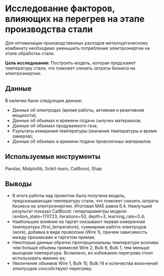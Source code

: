 # Исследование факторов, влияющих на перегрев на этапе производства стали
Для оптимизации производственных расходов металлургическому комбинату необходимо уменьшить потребление электроэнергии на этапе обработки стали.

**Цель исследования:** Построить модель, которая предскажет температуру стали, что поможет снизить затраты бизнеса на электроэнергию.
## Данные
В наличии были следующие данные:
- Данные об электродах (время работы, активная и реактивная мощности);
- Данные об объемах и времени подачи сыпучих материалов;
- Данные об объемах продуваемого газа;
- Рзультаты измерения температуры (значения температуры и время замеров);
- Данные об объемах и времени подачи проволочных материалов.

## Используемые инструменты
Pandas, Matplotlib, Scikit-learn, CatBoost, Shap

## Выводы
- В итоге работы над проектом была получена модель, предсказывающая температуру стали, что поможет снизить затраты бизнеса на электроэнергию. Итоговая MAE равна 6.4. Наилучший результат показал CatBoost: гиперпараметры модели: random_state=170723, iterations=50, depth=3, learning_rate=0.4;
-  Наибольшее влияние на таргет оказывают первая измеренная температура (first_temperature), суммарная работа электродов (work), добавка в виде проволоки (Wire 1), причем зависимость между признаками и таргетом прямая;
-  Некоторые данные обратно пропорциональны температуре розлива: чем больше объемы примесей Wire 2, Bulk 6, Bulk 1, тем меньше выходная температура. Возможно, во избежание перегрева стоит использовать именно их;
-  Увеличение объемов Wire 1, Bulk 15, Bulk 14 и количества включений электродов способствуют перегреву.
